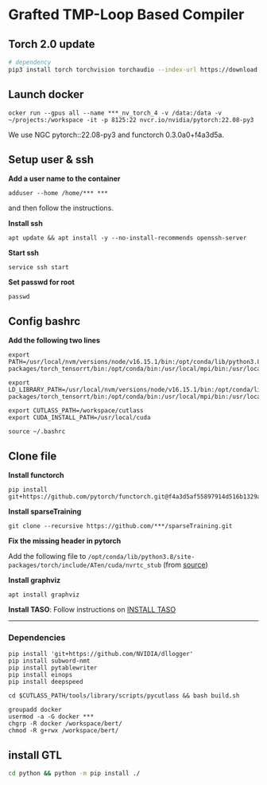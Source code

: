 # Grafted TMP-Loop Based Compiler

## Torch 2.0 update

```bash
# dependency
pip3 install torch torchvision torchaudio --index-url https://download.pytorch.org/whl/cu118 # Due to the old driver version
```

## Launch docker

```shell
ocker run --gpus all --name ***_nv_torch_4 -v /data:/data -v ~/projects:/workspace -it -p 8125:22 nvcr.io/nvidia/pytorch:22.08-py3
```

We use NGC pytorch::22.08-py3 and functorch 0.3.0a0+f4a3d5a.

## Setup user & ssh

**Add a user name to the container**

```shell
adduser --home /home/*** ***
```

and then follow the instructions.

**Install ssh**

```shell
apt update && apt install -y --no-install-recommends openssh-server
```

**Start ssh**

```shell
service ssh start
```

**Set passwd for root**

```
passwd
```



## Config bashrc

**Add the following two lines**

```
export PATH=/usr/local/nvm/versions/node/v16.15.1/bin:/opt/conda/lib/python3.8/site-packages/torch_tensorrt/bin:/opt/conda/bin:/usr/local/mpi/bin:/usr/local/nvidia/bin:/usr/local/cuda/bin:/usr/local/sbin:/usr/local/bin:/usr/sbin:/usr/bin:/sbin:/bin:/usr/local/ucx/bin:/opt/tensorrt/bin

export LD_LIBRARY_PATH=/usr/local/nvm/versions/node/v16.15.1/bin:/opt/conda/lib/python3.8/site-packages/torch_tensorrt/bin:/opt/conda/bin:/usr/local/mpi/bin:/usr/local/nvidia/bin:/usr/local/cuda/bin:/usr/local/sbin:/usr/local/bin:/usr/sbin:/usr/bin:/sbin:/bin:/usr/local/ucx/bin:/opt/tensorrt/bin

export CUTLASS_PATH=/workspace/cutlass
export CUDA_INSTALL_PATH=/usr/local/cuda
```

```
source ~/.bashrc
```

## Clone file

**Install functorch**

```
pip install git+https://github.com/pytorch/functorch.git@f4a3d5af55897914d516b1329abf2e7b9e95082d
```

**Install sparseTraining**

```
git clone --recursive https://github.com/***/sparseTraining.git
```

**Fix the missing header in pytorch**

Add the following file to `/opt/conda/lib/python3.8/site-packages/torch/include/ATen/cuda/nvrtc_stub` (from [source](https://github.com/pytorch/pytorch/blob/17540c5c80f5c6cd4e0fee42ec47d881e46f47f9/aten/src/ATen/cuda/nvrtc_stub/ATenNVRTC.h))

**Install graphviz**
```
apt install graphviz
```

**Install TASO**: 
Follow instructions on [INSTALL TASO](https://github.com/jiazhihao/TASO/blob/master/INSTALL.md)

***
### Dependencies
```shell
pip install 'git+https://github.com/NVIDIA/dllogger'
pip install subword-nmt
pip install pytablewriter
pip install einops
pip install deepspeed
```

```shell
cd $CUTLASS_PATH/tools/library/scripts/pycutlass && bash build.sh
```

```
groupadd docker
usermod -a -G docker ***
chgrp -R docker /workspace/bert/
chmod -R g+rwx /workspace/bert/
```

## install GTL
```bash
cd python && python -m pip install ./
```